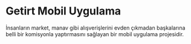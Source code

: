# Getirt Mobil Uygulama

İnsanların market, manav gibi alışverişlerini evden çıkmadan başkalarına belli bir komisyonla yaptırmasını sağlayan bir mobil uygulama projesidir.
